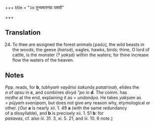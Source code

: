 +++
title = "२४ तुभ्यमारण्याः पशवो"

+++
## Translation
24. To thee are assigned the forest animals ⌊paśú⌋, the wild beasts in  
the woods, the geese (*haṅsá*), eagles, hawks, birds; thine, O lord of  
cattle, is the monster (? *yakṣá*) within the waters; for thine increase  
flow the waters of the heaven.

## Notes
Ppp. reads, for **b**, *tubhyaṁ vayāṅsi śakunāṣ patatriṇaḥ*, elides the  
*a* of *apsu* in **c**, and combines *divyā ”po* in **d**. The comm. has  
*mṛdhe* at the end, explaining it as = *undanāya*. He takes *yakṣam* as  
= *pūjyaṁ svarūpam*, but does not give any reason why, etymological or  
other. ⌊Our **a** is nearly xii. 1. 49 **a** (with the same redundancy  
of a dissyllable), and **b** is precisely xii. 1. 51 **b**: for  
*paśavas*, cf. also iii. 31. 3, xi. 5. 21, and iii. 10. 6 note.⌋
